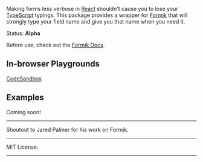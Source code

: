 Making forms less verbose in [React](https://github.com/facebook/react) shouldn't cause you to lose your [TypeScript](https://typescriptlang.org) typings. This package provides a wrapper for [Formik](https://github.com/jaredpalmer/formik/) that will strongly type your field name and give you that name when you need it.

Status: **Alpha**

Before use, check out the [Formik Docs](https://jaredpalmer.com/formik/docs/overview).

## In-browser Playgrounds

[CodeSandbox](https://codesandbox.io/s/formik-typed-fzge9)

## Examples

Coming soon!

---

Shoutout to Jared Palmer for his work on Formik.

---

MIT License.

---
